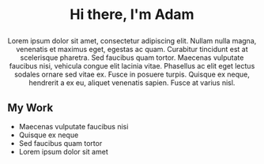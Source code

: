 # <p align="center">Hi there, I'm Adam</p>
<p align="center">Lorem ipsum dolor sit amet, consectetur adipiscing elit. Nullam nulla magna, venenatis et maximus eget, egestas ac quam. Curabitur tincidunt est at scelerisque pharetra. Sed faucibus quam tortor. Maecenas vulputate faucibus nisi, vehicula congue elit lacinia vitae. Phasellus ac elit eget lectus sodales ornare sed vitae ex. Fusce in posuere turpis. Quisque ex neque, hendrerit a ex eu, aliquet venenatis sapien. Fusce at varius nisl.</p>

## My Work
- Maecenas vulputate faucibus nisi
- Quisque ex neque
- Sed faucibus quam tortor
- Lorem ipsum dolor sit amet





<!--
**aojrzynski/aojrzynski** is a ✨ _special_ ✨ repository because its `README.md` (this file) appears on your GitHub profile.

Here are some ideas to get you started:

- 🔭 I’m currently working on ...
- 🌱 I’m currently learning ...
- 👯 I’m looking to collaborate on ...
- 🤔 I’m looking for help with ...
- 💬 Ask me about ...
- 📫 How to reach me: ...
- 😄 Pronouns: ...
- ⚡ Fun fact: ...
-->
